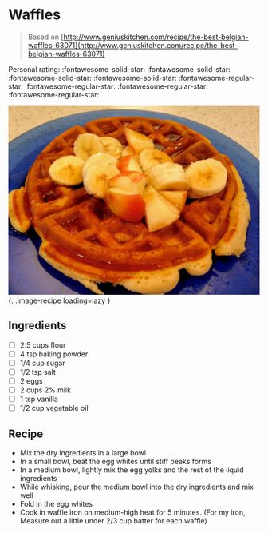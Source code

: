 # Waffles

> Based on [http://www.geniuskitchen.com/recipe/the-best-belgian-waffles-63071](http://www.geniuskitchen.com/recipe/the-best-belgian-waffles-63071)

<!-- {cts} rating=1; (User can specify rating on scale of 1-5) -->
Personal rating: :fontawesome-solid-star: :fontawesome-solid-star: :fontawesome-solid-star: :fontawesome-solid-star: :fontawesome-regular-star: :fontawesome-regular-star: :fontawesome-regular-star: :fontawesome-regular-star:
<!-- {cte} -->

<!-- {cts} name_image=waffles.jpg; (User can specify image name) -->
![waffles.jpg](./waffles.jpg){: .image-recipe loading=lazy }
<!-- {cte} -->

## Ingredients

* [ ] 2.5 cups flour
* [ ] 4 tsp baking powder
* [ ] 1/4 cup sugar
* [ ] 1/2 tsp salt
* [ ] 2 eggs
* [ ] 2 cups 2% milk
* [ ] 1 tsp vanilla
* [ ] 1/2 cup vegetable oil

## Recipe

* Mix the dry ingredients in a large bowl
* In a small bowl, beat the egg whites until stiff peaks forms
* In a medium bowl, lightly mix the egg yolks and the rest of the liquid ingredients
* While whisking, pour the medium bowl into the dry ingredients and mix well
* Fold in the egg whites
* Cook in waffle iron on medium-high heat for 5 minutes. (For my iron, Measure out a little under 2/3 cup batter for each waffle)
